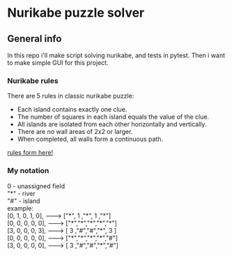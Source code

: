 # Nurikabe puzzle solver
## General info
In this repo i'll make script solving nurikabe, and tests in pytest. Then i want to make simple GUI for this project.

### Nurikabe rules
There are 5 rules in classic nurikabe puzzle:
* Each island contains exactly one clue.
* The number of squares in each island equals the value of the clue.
* All islands are isolated from each other horizontally and vertically.
* There are no wall areas of 2x2 or larger.
* When completed, all walls form a continuous path.

[rules form here!](https://www.conceptispuzzles.com/index.aspx?uri=puzzle/nurikabe/rules "conceptispuzzles.com")

### My notation
0 - unassigned field\
"*" - river\
"#" - island\
example:\
[0, 1, 0, 1, 0], ---> ["\*", 1 ,"\*", 1 ,"\*"]\
[0, 0, 0, 0, 0], ---> ["\*","\*","\*","\*","\*"]\
[3, 0, 0, 0, 3], ---> [ 3 ,"#","#","\*", 3 ]\
[0, 0, 0, 0, 0], ---> ["\*","\*","\*","\*","#"]\
[3, 0, 0, 0, 0], ---> [ 3 ,"#","#","\*","#"]
